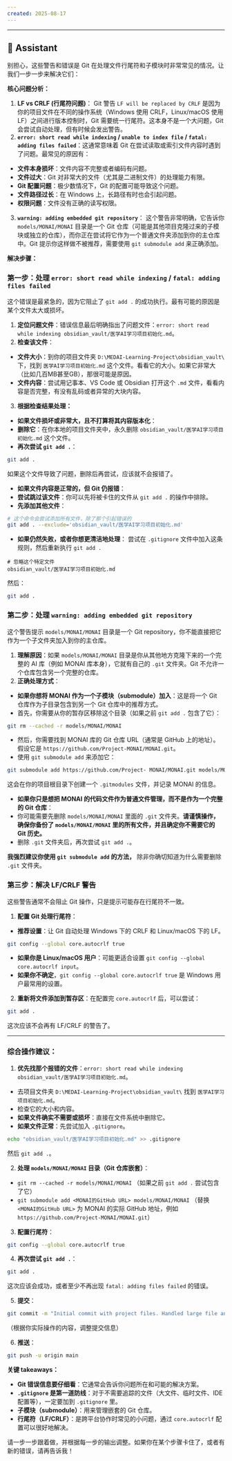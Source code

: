 ```yaml
---
created: 2025-08-17
---
```


---
## 🤖 Assistant

别担心，这些警告和错误是 Git 在处理文件行尾符和子模块时非常常见的情况。让我们一步一步来解决它们：

**核心问题分析：**

1. **LF vs CRLF (行尾符问题)**： Git 警告 `LF will be replaced by CRLF` 是因为你的项目文件在不同的操作系统（Windows 使用 CRLF，Linux/macOS 使用 LF）之间进行版本控制时，Git 需要统一行尾符。这本身不是一个大问题，Git 会尝试自动处理，但有时候会发出警告。
2. **`error: short read while indexing` / `unable to index file` / `fatal: adding files failed`**：这通常意味着 Git 在尝试读取或索引文件内容时遇到了问题。最常见的原因有：
 * **文件本身损坏**：文件内容不完整或者编码有问题。
 * **文件过大**：Git 对非常大的文件（尤其是二进制文件）的处理能力有限。
 * **Git 配置问题**：极少数情况下，Git 的配置可能导致这个问题。
 * **文件路径过长**：在 Windows 上，长路径有时也会引起问题。
 * **权限问题**：文件没有正确的读写权限。
3. **`warning: adding embedded git repository`**： 这个警告非常明确，它告诉你 `models/MONAI/MONAI` 目录是一个 Git 仓库（可能是其他项目克隆过来的子模块或独立的仓库），而你正在尝试将它作为一个普通文件夹添加到你的主仓库中。Git 提示你这样做不被推荐，需要使用 `git submodule add` 来正确添加。

**解决步骤：**

### 第一步：处理 `error: short read while indexing` / `fatal: adding files failed`

这个错误是最紧急的，因为它阻止了 `git add .` 的成功执行。最有可能的原因是某个文件太大或损坏。

1. **定位问题文件**：错误信息最后明确指出了问题文件：`error: short read while indexing obsidian_vault/医学AI学习项目初始化.md`。
2. **检查该文件**：
 * **文件大小**：到你的项目文件夹 `D:\MEDAI-Learning-Project\obsidian_vault\` 下，找到 `医学AI学习项目初始化.md` 这个文件。看看它的大小。如果它非常大（比如几百MB甚至GB），那很可能是原因。
 * **文件内容**：尝试用记事本、VS Code 或 Obsidian 打开这个 `.md` 文件，看看内容是否完整，有没有乱码或者异常的大块内容。
3. **根据检查结果处理：**
 * **如果文件损坏或非常大，且不打算将其内容版本化**：
 * **删除它**：在你本地的项目文件夹中，永久删除 `obsidian_vault/医学AI学习项目初始化.md` 这个文件。
 * **再次尝试 `git add .`**：
 ```bash
 git add .
 ```
 如果这个文件导致了问题，删除后再尝试，应该就不会报错了。
 * **如果文件内容是正常的，但 Git 仍报错**：
 * **尝试跳过该文件**：你可以先将被卡住的文件从 `git add .` 的操作中排除。
 * **先添加其他文件**：
 ```bash
 # 这个命令会尝试添加所有文件，除了那个引起错误的
 git add . --exclude='obsidian_vault/医学AI学习项目初始化.md'
 ```
 * **如果仍然失败，或者你想更清洁地处理**：
 尝试在 `.gitignore` 文件中加入这条规则，然后重新执行 `git add .`
 ```gitignore
 # 忽略这个特定文件
 obsidian_vault/医学AI学习项目初始化.md
 ```
 然后：
 ```bash
 git add .
 ```

### 第二步：处理 `warning: adding embedded git repository`

这个警告提示 `models/MONAI/MONAI` 目录是一个 Git repository，你不能直接把它作为一个子文件夹加入到你的主仓库。

1. **理解原因**：如果 `models/MONAI/MONAI` 目录是你从其他地方克隆下来的一个完整的 AI 库（例如 MONAI 库本身），它就有自己的 `.git` 文件夹。Git 不允许一个仓库包含另一个完整的仓库。
2. **正确处理方式**：
 * **如果你想将 MONAI 作为一个子模块（submodule）加入**：这是将一个 Git 仓库作为子目录包含到另一个 Git 仓库中的推荐方式。
 * 首先，你需要从你的暂存区移除这个目录（如果之前 `git add .` 包含了它）：
 ```bash
 git rm --cached -r models/MONAI/MONAI
 ```
 * 然后，你需要找到 MONAI 库的 Git 仓库 URL（通常是 GitHub 上的地址）。假设它是 `https://github.com/Project-MONAI/MONAI.git`。
 * 使用 `git submodule add` 来添加它：
 ```bash
 git submodule add https://github.com/Project- MONAI/MONAI.git models/MONAI/MONAI
 ```
 这会在你的项目根目录下创建一个 `.gitmodules` 文件，并记录 MONAI 的信息。
 * **如果你只是想把 MONAI 的代码文件作为普通文件管理，而不是作为一个完整的 Git 仓库**：
 * 你可能需要先删除 `models/MONAI/MONAI` 里面的 `.git` 文件夹。**请谨慎操作，确保你备份了 `models/MONAI/MONAI` 里的所有文件，并且确定你不需要它的 Git 历史。**
 * 删除 `.git` 文件夹后，再次尝试 `git add .`。

 **我强烈建议你使用 `git submodule add` 的方法，** 除非你确切知道为什么需要删除 `.git` 文件夹。

### 第三步：解决 LF/CRLF 警告

这些警告通常不会阻止 Git 操作，只是提示可能存在行尾符不一致。

1. **配置 Git 处理行尾符**：
 * **推荐设置**：让 Git 自动处理 Windows 下的 CRLF 和 Linux/macOS 下的 LF。
 ```bash
 git config --global core.autocrlf true
 ```
 * **如果你是 Linux/macOS 用户**：可能更适合设置 `git config --global core.autocrlf input`。
 * **如果你不确定**，`git config --global core.autocrlf true` 是 Windows 用户最常用的设置。

2. **重新将文件添加到暂存区**：在配置完 `core.autocrlf` 后，可以尝试：
 ```bash
 git add .
 ```
 这次应该不会再有 LF/CRLF 的警告了。

---

### 综合操作建议：

1. **优先找那个报错的文件**：`error: short read while indexing obsidian_vault/医学AI学习项目初始化.md`。
 * 去项目文件夹 `D:\MEDAI-Learning-Project\obsidian_vault\` 找到 `医学AI学习项目初始化.md`。
 * 检查它的大小和内容。
 * **如果文件确实不需要或损坏**：直接在文件系统中删除它。
 * **如果文件正常**：先尝试加入 `.gitignore`。
 ```bash
 echo "obsidian_vault/医学AI学习项目初始化.md" >> .gitignore
 ```
 然后 `git add .`。

2. **处理 `models/MONAI/MONAI` 目录（Git 仓库嵌套）**：
 * `git rm --cached -r models/MONAI/MONAI` （如果之前 `git add .` 尝试包含了它）
 * `git submodule add <MONAI的GitHub URL> models/MONAI/MONAI` （替换 `<MONAI的GitHub URL>` 为 MONAI 的实际 GitHub 地址，例如 `https://github.com/Project-MONAI/MONAI.git`）

3. **配置行尾符**：
 ```bash
 git config --global core.autocrlf true
 ```

4. **再次尝试 `git add .`**：
 ```bash
 git add .
 ```
 这次应该会成功，或者至少不再出现 `fatal: adding files failed` 的错误。

5. **提交**：
 ```bash
 git commit -m "Initial commit with project files. Handled large file and submodule."
 ```
 （根据你实际操作的内容，调整提交信息）

6. **推送**：
 ```bash
 git push -u origin main
 ```

**关键 takeaways：**

* **Git 错误信息要仔细看**：它通常会告诉你问题所在和可能的解决方案。
* **`.gitignore` 是第一道防线**：对于不需要追踪的文件（大文件、临时文件、IDE配置等），一定要加到 `.gitignore` 里。
* **子模块（submodule）**：用来管理嵌套的 Git 仓库。
* **行尾符（LF/CRLF）**：是跨平台协作时常见的小问题，通过 `core.autocrlf` 配置可以很好地解决。

请一步一步跟着做，并根据每一步的输出调整。如果你在某个步骤卡住了，或者有新的错误，请再告诉我！

